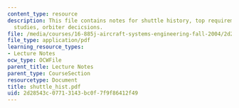 ```yaml
---
content_type: resource
description: This file contains notes for shuttle history, top requirements, shuttle
  studies, orbiter decicsions.
file: /media/courses/16-885j-aircraft-systems-engineering-fall-2004/2d28543c07713143bc0f7f9f86412f49_shuttle_hist.pdf
file_type: application/pdf
learning_resource_types:
- Lecture Notes
ocw_type: OCWFile
parent_title: Lecture Notes
parent_type: CourseSection
resourcetype: Document
title: shuttle_hist.pdf
uid: 2d28543c-0771-3143-bc0f-7f9f86412f49
---
```

